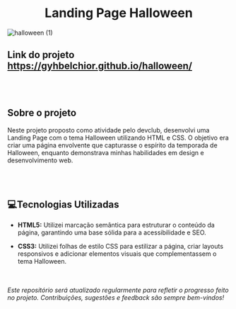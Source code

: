 
<h1 align="center"> Landing Page Halloween  </h1>


![halloween (1)](https://github.com/gyhbelchior/halloween/assets/124063494/4510434a-bf13-4fc3-98ac-6618b89f94cd)



## Link do projeto https://gyhbelchior.github.io/halloween/




<br/></br>


## Sobre o projeto
Neste projeto proposto como atividade pelo devclub, desenvolvi uma Landing Page com o tema Halloween utilizando HTML e CSS. O objetivo era criar uma página envolvente que capturasse o espírito da temporada de Halloween, enquanto demonstrava minhas habilidades em design e desenvolvimento web.




<br/></br>
## 💻Tecnologias Utilizadas
- **HTML5:** Utilizei marcação semântica para estruturar o conteúdo da página, garantindo uma base sólida para a acessibilidade e SEO.

- **CSS3:** Utilizei folhas de estilo CSS para estilizar a página, criar layouts responsivos e adicionar elementos visuais que complementassem o tema Halloween.

<br><br>
_Este repositório será atualizado regularmente para refletir o progresso feito no projeto. Contribuições, sugestões e feedback são sempre bem-vindos!_




<br><br>


  




